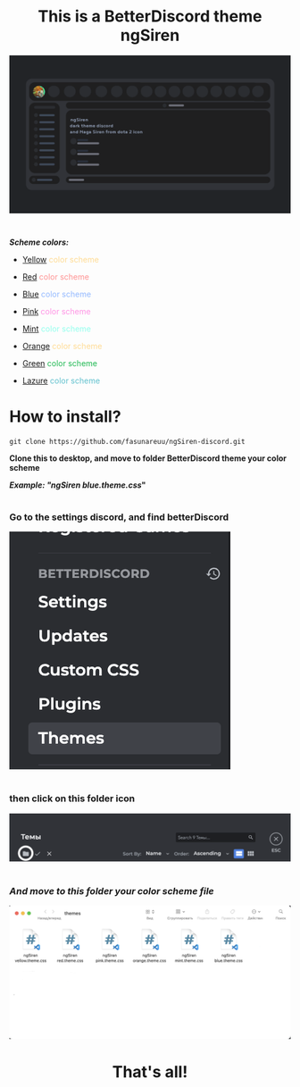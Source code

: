 <div align="center">

# **This is a BetterDiscord theme ngSiren**

</div>

<div align="center">
    <img src="./images/ngSiren.png" alt="ngSiren" />
</div>

#

**_Scheme colors:_**

- <span style="color: #ffdb93">[Yellow](https://github.com/fasunareuu/ngSiren-discord/blob/master/color%20shceme/ngSiren%20yellow.theme.css 'Yellow scheme') color scheme

- <span style="color: #ff9393"> [Red](https://github.com/fasunareuu/ngSiren-discord/blob/master/color%20shceme/ngSiren%20red.theme.css 'Red scheme') color scheme

- <span style="color: #93b9ff">[Blue](https://github.com/fasunareuu/ngSiren-discord/blob/master/color%20shceme/ngSiren%20blue.theme.css 'Blue scheme') color scheme

- <span style="color: #ff93e4">[Pink](https://github.com/fasunareuu/ngSiren-discord/blob/master/color%20shceme/ngSiren%20pink.theme.css 'Pink scheme') color scheme

- <span style="color: #93ffed">[Mint](https://github.com/fasunareuu/ngSiren-discord/blob/master/color%20shceme/ngSiren%20mint.theme.css 'Mint scheme') color scheme

- <span style="color: #ffdb93">[Orange](https://github.com/fasunareuu/ngSiren-discord/blob/master/color%20shceme/ngSiren%20orange.theme.css 'Orange scheme') color scheme

- <span style="color: #20B953">[Green](https://github.com/fasunareuu/ngSiren-discord/blob/master/color%20shceme/ngSiren%20green.theme.css 'green scheme') color scheme

- <span style="color: #61c1ce">[Lazure](https://github.com/fasunareuu/ngSiren-discord/blob/master/color%20shceme/ngSiren%20lazure.theme.css 'lazure scheme') color scheme

# **How to install?**

```github
git clone https://github.com/fasunareuu/ngSiren-discord.git
```

**Clone this to desktop, and move to folder BetterDiscord theme your color scheme**

**_Example: "ngSiren blue.theme.css_"**

#

### **Go to the settings discord, and find betterDiscord**

<div align="left">
    <img src="./images/settings.png" alt="settings" />
</div>

#

### **then click on this folder icon**

<div align="left">
    <img src="./images/theme discord.png" alt="settings" />
</div>

#

### **_And move to this folder your color scheme file_**

<div align="left">
    <img src="./images/theme folder.png" alt="theme folder" />
</div>

<div align="center">

# **That's all!**

</div>
